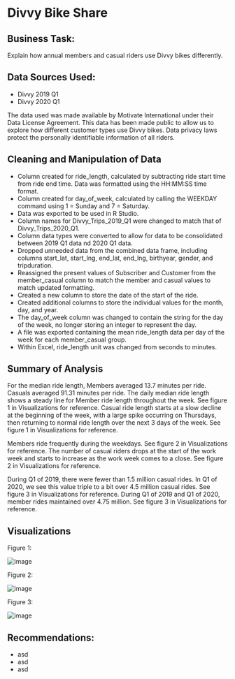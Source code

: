 # Divvy Bike Share
## Business Task: 
Explain how annual members and casual riders use Divvy bikes differently.

## Data Sources Used:
* Divvy 2019 Q1
* Divvy 2020 Q1

The data used was made available by Motivate International under their Data License Agreement.
This data has been made public to allow us to explore how different customer types use Divvy bikes.
Data privacy laws protect the personally identifiable information of all riders.

## Cleaning and Manipulation of Data
* Column created for ride_length, calculated by subtracting ride start time from ride end time. Data was formatted using the HH:MM:SS time format.
* Column created for day_of_week, calculated by calling the WEEKDAY command using 1 = Sunday and 7 = Saturday.
* Data was exported to be used in R Studio.
* Column names for Divvy_Trips_2019_Q1 were changed to match that of Divvy_Trips_2020_Q1.
* Column data types were converted to allow for data to be consolidated between 2019 Q1 data nd 2020 Q1 data.
* Dropped unneeded data from the combined data frame, including columns start_lat, start_lng, end_lat, end_lng, birthyear, gender, and tripduration.
* Reassigned the present values of Subscriber and Customer from the member_casual column to match the member and casual values to match updated formatting.
* Created a new column to store the date of the start of the ride.
* Created additional columns to store the individual values for the month, day, and year.
* The day_of_week column was changed to contain the string for the day of the week, no longer storing an integer to represent the day.
* A file was exported containing the mean ride_length data per day of the week for each member_casual group.
* Within Excel, ride_length unit was changed from seconds to minutes.

## Summary of Analysis
For the median ride length, Members averaged 13.7 minutes per ride. Casuals averaged 91.31 minutes per ride. 
The daily median ride length shows a steady line for Member ride length throughout the week. See figure 1 in Visualizations for reference.
Casual ride length starts at a slow decline at the beginning of the week, with a large spike occurring on Thursdays, then returning to normal ride length over the next 3 days of the week. See figure 1 in Visualizations for reference.

Members ride frequently during the weekdays. See figure 2 in Visualizations for reference.
The number of casual riders drops at the start of the work week and starts to increase as the work week comes to a close. See figure 2 in Visualizations for reference.

During Q1 of 2019, there were fewer than 1.5 million casual rides. In Q1 of 2020, we see this value triple to a bit over 4.5 million casual rides. See figure 3 in Visualizations for reference.
During Q1 of 2019 and Q1 of 2020, member rides maintained over 4.75 million. See figure 3 in Visualizations for reference.

## Visualizations
Figure 1:

![image](https://github.com/user-attachments/assets/1a26805d-8312-43c1-abcc-0798a5c7b30f)

Figure 2:

![image](https://github.com/user-attachments/assets/dae33708-8850-4e4e-8e0b-c4a6a449e55c)

Figure 3:

![image](https://github.com/user-attachments/assets/8a130b7e-c372-4305-aeb8-348964aea839)


## Recommendations:
* asd
* asd
* asd
